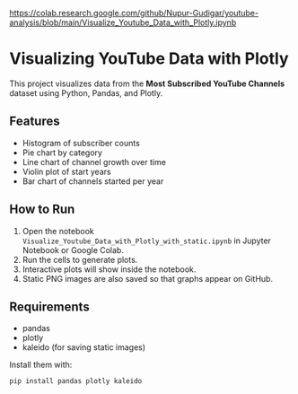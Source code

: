 
https://colab.research.google.com/github/Nupur-Gudigar/youtube-analysis/blob/main/Visualize_Youtube_Data_with_Plotly.ipynb

# Visualizing YouTube Data with Plotly

This project visualizes data from the **Most Subscribed YouTube Channels** dataset using Python, Pandas, and Plotly.

## Features
- Histogram of subscriber counts  
- Pie chart by category  
- Line chart of channel growth over time  
- Violin plot of start years  
- Bar chart of channels started per year  

## How to Run
1. Open the notebook `Visualize_Youtube_Data_with_Plotly_with_static.ipynb` in Jupyter Notebook or Google Colab.  
2. Run the cells to generate plots.  
3. Interactive plots will show inside the notebook.  
4. Static PNG images are also saved so that graphs appear on GitHub.  

## Requirements
- pandas  
- plotly  
- kaleido (for saving static images)  

Install them with:
```bash
pip install pandas plotly kaleido

